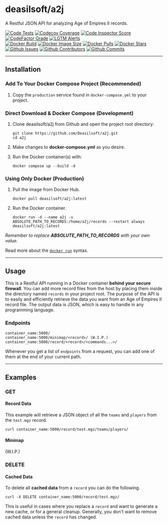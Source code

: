 # deasilsoft/a2j

A Restful JSON API for analyzing Age of Empires II records.

[![Code Tests](https://img.shields.io/github/workflow/status/deasilsoft/a2j/Run%20a2j%20Tests?label=pytest&logo=pytest&logoWidth=18)](https://github.com/Deasilsoft/a2j/actions/workflows/tests.yaml)
[![Codecov Coverage](https://img.shields.io/codecov/c/github/deasilsoft/a2j?logo=codecov&logoWidth=18)](https://app.codecov.io/gh/Deasilsoft/a2j)
[![Code Inspector Score](https://www.code-inspector.com/project/25065/score/svg)](https://frontend.code-inspector.com/project/25065/dashboard)
[![CodeFactor Grade](https://img.shields.io/codefactor/grade/github/deasilsoft/a2j/main?label=CodeFactor&logo=codefactor&logoWidth=18)](https://www.codefactor.io/repository/github/deasilsoft/a2j)
[![LGTM Alerts](https://img.shields.io/lgtm/alerts/github/Deasilsoft/a2j?logo=lgtm&logoWidth=18)](https://lgtm.com/projects/g/Deasilsoft/a2j/context:python)  
[![Docker Build](https://img.shields.io/github/workflow/status/deasilsoft/a2j/Build%20and%20Push%20a2j%20to%20Docker%20Hub?logo=docker&logoWidth=18)](https://github.com/Deasilsoft/a2j/actions/workflows/docker-hub.yaml)
[![Docker Image Size](https://img.shields.io/docker/image-size/deasilsoft/a2j?logo=docker&logoWidth=18)](https://hub.docker.com/r/deasilsoft/a2j)
[![Docker Pulls](https://img.shields.io/docker/pulls/deasilsoft/a2j?logo=docker&logoWidth=18)](https://hub.docker.com/r/deasilsoft/a2j)
[![Docker Stars](https://img.shields.io/docker/stars/deasilsoft/a2j?logo=docker&logoWidth=18)](https://hub.docker.com/r/deasilsoft/a2j)  
[![Github Issues](https://img.shields.io/github/issues-raw/deasilsoft/a2j?logo=github&logoWidth=18)](https://github.com/Deasilsoft/a2j/issues)
[![Github Contributors](https://img.shields.io/github/contributors/deasilsoft/a2j?logo=github&logoWidth=18)](https://github.com/Deasilsoft/a2j/pulls)
[![Github Commits](https://img.shields.io/github/last-commit/deasilsoft/a2j?logo=github&logoWidth=18)](https://github.com/Deasilsoft/a2j/commits/main)

---

## Installation

### Add To Your Docker Compose Project (Recommended)

1. Copy the `production` service found in `docker-compose.yml` to your project.

### Direct Download & Docker Compose (Development)

1. Clone deasilsoft/a2j from Github and open the project root directory:

       git clone https://github.com/Deasilsoft/a2j.git
       cd a2j

2. Make changes to **docker-compose.yml** as you desire.

3. Run the Docker container(s) with:

       docker compose up --build -d

### Using Only Docker (Production)

1. Pull the image from Docker Hub.

       docker pull deasilsoft/a2j:latest

2. Run the Docker container.

       docker run -d --name a2j -v ABSOLUTE_PATH_TO_RECORDS:/home/a2j/records --restart always deasilsoft/a2j:latest

*Remember to replace **ABSOLUTE_PATH_TO_RECORDS** with your own value.*

Read more about the [`docker run`](https://docs.docker.com/engine/reference/commandline/run/) syntax.

---

## Usage

This is a Restful API running in a Docker container **behind your secure firewall**. You can add more record files from the host by placing them inside the directory
named `records` in your project root. The purpose of the API is to easily and efficiently retrieve the data you want from an Age of Empires II record file. The output data is JSON,
which is easy to handle in any programming language.

### Endpoints

    container_name:5000/
    container_name:5000/minimap/<record>/ (W.I.P.)
    container_name:5000/record/<record>/<commands...>/

Whenever you get a list of `endpoints` from a request, you can add one of them at the end of your current path.

---

## Examples

### GET

#### Record Data

This example will retrieve a JSON object of all the `teams` and `players` from the `test.mgz` record.

    curl container_name:5000/record/test.mgz/teams/players/

#### Minimap

(W.I.P.)

### DELETE

#### Cached Data

To delete all **cached data** from a `record` you can do the following.

    curl -X DELETE container_name:5000/record/test.mgz/

This is useful in cases where you replace a `record` and want to generate a new cache, or for a general cleanup. Generally, you don't want to remove cached data unless the `record`
has changed.
